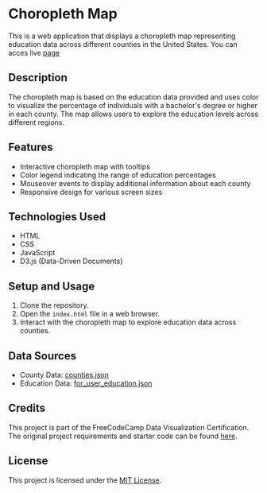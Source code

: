 # Choropleth Map

This is a web application that displays a choropleth map representing education data across different counties in the United States.
You can acces live [page](https://hasanhuseyinmutlu.github.io/D3ChoroplethMap/)

## Description

The choropleth map is based on the education data provided and uses color to visualize the percentage of individuals with a bachelor's degree or higher in each county. The map allows users to explore the education levels across different regions.

## Features

- Interactive choropleth map with tooltips
- Color legend indicating the range of education percentages
- Mouseover events to display additional information about each county
- Responsive design for various screen sizes

## Technologies Used
- HTML
- CSS
- JavaScript
- D3.js (Data-Driven Documents)

## Setup and Usage

1. Clone the repository.
2. Open the `index.html` file in a web browser.
3. Interact with the choropleth map to explore education data across counties.

## Data Sources

- County Data: [counties.json](https://cdn.freecodecamp.org/testable-projects-fcc/data/choropleth_map/counties.json)
- Education Data: [for_user_education.json](https://cdn.freecodecamp.org/testable-projects-fcc/data/choropleth_map/for_user_education.json)

## Credits

This project is part of the FreeCodeCamp Data Visualization Certification. The original project requirements and starter code can be found [here](https://www.freecodecamp.org/learn/data-visualization/data-visualization-projects/visualize-data-with-a-choropleth-map).

## License

This project is licensed under the [MIT License](LICENSE).
